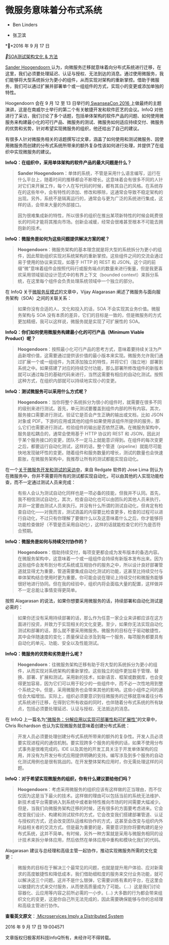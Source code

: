 # 微服务意味着分布式系统



- Ben Linders

- 张卫滨



**2016 年 9 月 17 日

**[SOA](https://www.infoq.cn/topic/soa)[测试](https://www.infoq.cn/topic/Testing)[架构](https://www.infoq.cn/topic/architecture)[文化 & 方法](https://www.infoq.cn/topic/culture-methods)



[Sander Hoogendoorn ](http://sanderhoogendoorn.com/)认为，向微服务迁移就意味着向分布式系统进行迁移，在这里，我们必须要处理延迟、认证与授权、无法到达的消息。通过使用微服务，我们能够将大型系统拆分为更小的组件，从而实现对架构的重新掌控。借助于微服务，我们可以通过扩展并部署单个或一组组件的方式，实现小的变更或添加单独的特性。

Hoogendoorn 会在 9 月 12 至 13 日举行的[ SwanseaCon 2016 ](http://swanseacon.co.uk/)上做最终的主题演讲，这是在南威尔士举行的第二个有关敏捷开发和软件匠艺的会议。InfoQ 对他进行了采访，我们讨论了多个话题，包括单体架构的软件产品的问题、如何使用微服务来构建最小化的可行产品、微服务的测试、微服务如何适应持续交付、微服务的优势和劣势，针对希望实现微服务的组织，他还给出了自己的建议。

有很多人针对微服务相关的话题撰写过文章，涵盖了如何使用和测试微服务、因使用微服务而创建的分布式系统所带来的额外复杂性该如何进行处理，并提供了在组织中实现微服务的建议。

**InfoQ：在组织中，采用单体架构的软件产品的最大问题是什么？**

> **Sander Hoogendoorn**：单体的系统，不管是采用什么语言编写，运行在什么平台上，随着时间的推移都会不断增长。这意味着会有很多不同的人针对它们来开展工作，每个人在写代码的时候，都有其自己的风格。在系统存在的这些年中，会有特性的添加、修改和移除，这通常会导致不稳定架构的出现。另外，系统不是隔离运行的，通常会与更为广泛的系统进行集成，这样的话，会带来大量的外部接口。
>
> 因为很难集成新的特性，所以很多的组织在推出某项新特性的时候会耗费很长的时间才能将其推向市场。创新会减缓，经常会很难甚至根本不可能去拥抱新的技术。

**InfoQ：微服务是如何为这些问题提供解决方案的呢？**

> **Hoogendoorn**：微服务架构的基本理念就是将大型的系统拆分为更小的组件，因此帮助组织实现对系统架构的重新掌控。这些组件之间的交流会通过易于使用的协议来实现，如基于 HTTP 的 REST 和 JSON。这个词的前缀“微”意味着组件会按照代码行或服务端点的数量来进行衡量，但是我更喜欢采用领域驱动设计范式中的有界上下文（bounded context）来拆分系统，在这里每个组件会负责处理系统领域中一个独立的部分。

在 InfoQ 关于[微服务反模式](https://www.infoq.com/articles/seven-uservices-antipatterns)的文章中，Vijay Alagarasan 阐述了微服务与面向服务架构（SOA）之间的关联关系：

> 如果你没有合适的人、文化和投入的话，SOA 不会实现其业务价值。微服务架构与 SOA 没有本质的差异，它们的目标是一致的，但是微服务的方式更加精细，我可以这样说，微服务就是实现了可扩展性的 SOA。

**InfoQ：你们如何使用微服务构建最小化的可行产品（Minimum Viable Product）呢？**

> **Hoogendoorn**：按照最小化可行产品的思考方式，意味着要持续关注为产品新增价值，这需要通过提供该价值的最小版本来实现。微服务允许我们通过扩展一个或一组组件，为其添加独立的特性，并将它们（独立地）部署到系统之中。如果搭建了对应的持续交付功能，那么部署所修改组件的新版本就可以通过每日的基础代码来进行，当然这需要有相应的自动化测试。按照这种方式，在组织内部就可以持续地实现小的变更。

**InfoQ：测试微服务可以采用什么方式呢？**

> **Hoogendoorn**：当你将整个系统拆分为很小的组件时，就需要在很多不同的级别来进行测试。首先，单元测试要覆盖到组件内部的所有内容。其次，服务接口需要进行测试，验证它是否会产生正确的输出或文档，比如 JSON 对象或 PDF。下游的应用或其他的组件如果使用该组件所提供的服务，那么它们也需要进行测试，检验组件的输出是否依然正确。在微服务架构中，服务是松耦合的，通常会使用基于 HTTP 协议的 REST 和 JSON，因此对于某个服务接口的变更，团队不一定马上就能意识得到。在组件的每次变更之后，都要运行自动化测试，这样的话，整个管道（pipeline）就能尽可能快地发现破坏性的变更。随着组件和服务数量的增长，测试的数量也会快速膨胀，在微服务架构中，我推荐让所有的测试都能实现自动化。

在一个[关于微服务开发和测试的采访中](https://www.infoq.com/news/2015/12/developing-testing-microservices)，来自 Redgate 软件的 Jose Lima 则认为在微服务中，你并不需要将所有的测试都实现自动化，可以由其他的人实现功能检查，而不一定通过测试人员来完成：

> 有些人会认为测试自动化同样也是一项必备的技能，但我并不认同。首先，我不相信测试自动化，其次，检查自动化也可以由团队的其他人员来执行，并非一定要由测试人员来执行。并没有什么所谓的测试自动化，但肯定有检查自动化——对我而言，测试涵盖的内容要比检查更多，检查的过程可以进行自动化，不过只有你理解了要做什么以及这意味着什么之后，你才能够将功能检查做好（不管是否采用自动化），这样的话就能检查它的行为是否符合预期。

**InfoQ：微服务是如何与持续交付协作的？**

> **Hoogendoorn**：借助持续交付，每项变更都会成为发布版本的备选内容。在微服务架构中，这意味着一个或一组组件会持续有新版本发布出来。因为这些组件会发布到分布式系统或互相协作的服务之中，所以设计良好部署管道就显得尤为重要，管道需要集成自动化测试的功能，这甚至比持续交付与单体架构结合使用时更为重要。你可能会说在理论上持续交付和微服务能够很好地进行协同。但在我的经验中，组织内将会面临大量的配置，这样做并不一定总能让事情变得更简单。

按照 Alagarasan 的说法，如果你想要采用微服务的话，持续部署和自动化测试是必需的：

> 如果你还没有采用持续部署的话，那么作为任意一家企业来讲都应该在这方面进行投资，并致力于实现相关的文化变更。至少，如果你无法实现自动化测试和部署的话，那么就不要采用微服务。微服务的目标在于驱动敏捷性，其中会伴随速度的变化；质量保证会涉及到每一个服务，每项服务都要具有自动化的单元、功能、安全以及性能测试。

**InfoQ：微服务的优势和劣势是什么呢？**

> **Hoogendoorn**：往微服务架构迁移有助于将大型的系统拆分为更小的组件，从而实现对系统架构的重新掌控。这些独立的组件更加易于管理、替换、部署、扩展和测试。采用新的技术，如新语言、框架或数据库，也会变得更加容易，因为它们可以用于较少的一些组件中，而不必一次性地用到整个系统之中。但是，采用微服务也会带来其他的影响。这些小组件之间的通信会大幅增加。实际上，组织必须要意识到往微服务的迁移就意味着往分布式系统进行迁移，在得到它所有收益的同时，也伴随着分布式系统的所有缺点，包括必须要处理延迟、认证与授权、无法抵达的消息。

在 InfoQ 上一篇名为[“微服务：分解应用以实现可部署性和可扩展性”](https://www.infoq.com/articles/cn/microservices-intro)的文章中，Chris Richardson 也认为实现微服务就意味着创建分布式系统：

> 开发人员必须要处理创建分布式系统所带来的额外的复杂性。开发人员必须要实现进程间的通信机制。要实现跨多个服务的用例的话，如果不使用分布式事务是很难完成的。IDE 以及其他的开发工具关注于开发单体架构的应用，并没有为开发分布式应用提供明确的支持。编写涉及到多个服务的自动化测试用例也是很有挑战的。在开发整体架构应用时，你无需处理这样的问题。

**InfoQ：对于希望实现微服务的组织，你有什么建议要给他们吗？**

> **Hoogendoorn**：考虑采用微服务的组织应该有这样做的正当理由，而不仅仅因为这是当下最火的技术。这样做的理由可以包括当前的系统无法维护、新技术或平台需要纳入到系统中或者新特性推向市场的时间需要大幅减少。但是，当我们向微服务架构迁移的时候，还有很多的方面要考虑进来。它会改变我们设计、构建和测试软件的方式，它会改变我们搭建部署管道、认证与授权的方式，还会改变团队运维和协作的方式，这甚至会改变与组织内外利益相关者的交流方式。但是最为重要的是，需要意识到你将要构建的是分布式系统，这并不简单。有时候，另外一种方案就是采用与微服务相同的设计技术来拆分单体应用，然后依然在单体应用中重构和模块化我们的代码。

Alagarasan 建议与总经理和高级主管一起协作，推动实现微服务所需的文化变更：

> 微服务的目标在于解决三个最常见的问题，也就是提升用户体验、应对新需求的高度敏捷性和降低成本，我们借助细粒度的服务来交付业务功能，就可以解决这三个问题。这并不是什么银弹，它需要训练有素的平台，在这里会以敏捷的方式来交付服务，从而使高质量成为了可能。（…）这是我们讨论容器化、云应用等内容之前所必需的一小步。(…) 大多数的行为都会带来组织文化的变更，这是你自己所无法完成的，因此需要确保能够与你的总经理和高级主管进行协作。

**查看英文原文**：[ Microservices Imply a Distributed System](http://www.infoq.com/news/2016/09/microservices-distributed-system)

2016 年 9 月 17 日 19:004571

文章版权归极客邦科技InfoQ所有，未经许可不得转载。